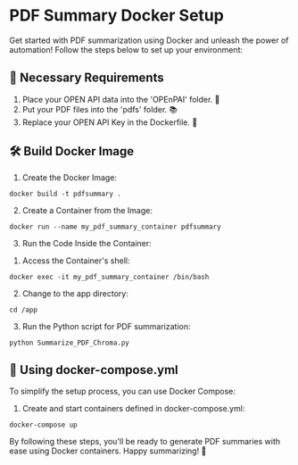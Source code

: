 <!DOCTYPE html>
<html>
<head>
  <title>PDF Summary Docker Setup</title>
</head>
<body>

<h1>PDF Summary Docker Setup</h1>

<p>Get started with PDF summarization using Docker and unleash the power of automation! Follow the steps below to set up your environment:</p>

<h2>🔑 Necessary Requirements</h2>

<ol>
  <li>Place your OPEN API data into the 'OPEnPAI' folder. 📂</li>
  <li>Put your PDF files into the 'pdfs' folder. 📚</li>
  <li>Replace your OPEN API Key in the Dockerfile. 🔑</li>
</ol>

<h2>🛠️ Build Docker Image</h2>

<ol>
  <li>Create the Docker Image:</li>
</ol>
<code>docker build -t pdfsummary .</code>

<ol start="2">
  <li>Create a Container from the Image:</li>
</ol>
<code>docker run --name my_pdf_summary_container pdfsummary</code>

<ol start="3">
  <li>Run the Code Inside the Container:</li>
</ol>
<ol>
  <li>Access the Container's shell:</li>
</ol>
<code>docker exec -it my_pdf_summary_container /bin/bash</code>

<ol start="2">
  <li>Change to the app directory:</li>
</ol>
<code>cd /app</code>

<ol start="3">
  <li>Run the Python script for PDF summarization:</li>
</ol>
<code>python Summarize_PDF_Chroma.py</code>

<h2>🚀 Using docker-compose.yml</h2>

<p>To simplify the setup process, you can use Docker Compose:</p>

<ol>
  <li>Create and start containers defined in docker-compose.yml:</li>
</ol>
<code>docker-compose up</code>

<p>By following these steps, you'll be ready to generate PDF summaries with ease using Docker containers. Happy summarizing! 📑</p>

</body>
</html>
